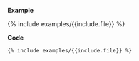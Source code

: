 <p>
    <strong>Example</strong>
</p>

{% include examples/{{include.file}} %}

<div class="mb-3"></div>

<p>
    <strong>Code</strong>
</p>

```{{include.lang}}
{% include examples/{{include.file}} %}
```
